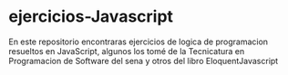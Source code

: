 # ejercicios-Javascript
En este repositorio encontraras ejercicios de logica de programacion resueltos en JavaScript, algunos los tomé de la Tecnicatura en Programacion de Software del sena y otros del libro EloquentJavascript
